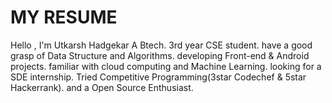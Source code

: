 # MY RESUME
Hello , I'm Utkarsh Hadgekar
A Btech. 3rd year CSE student. have a good grasp of Data Structure and Algorithms. developing Front-end & Android projects. familiar with cloud computing and Machine Learning. looking for a SDE internship. Tried Competitive Programming(3star Codechef & 5star Hackerrank). and a Open Source Enthusiast. 
